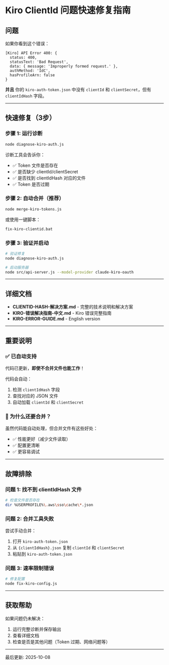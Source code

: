 # Kiro ClientId 问题快速修复指南

## 问题

如果你看到这个错误：
```
[Kiro] API Error 400: {
  status: 400,
  statusText: 'Bad Request',
  data: { message: 'Improperly formed request.' },
  authMethod: 'IdC',
  hasProfileArn: false
}
```

**并且** 你的 `kiro-auth-token.json` 中没有 `clientId` 和 `clientSecret`，但有 `clientIdHash` 字段。

---

## 快速修复（3步）

### 步骤 1: 运行诊断
```bash
node diagnose-kiro-auth.js
```

诊断工具会告诉你：
- ✅ Token 文件是否存在
- ✅ 是否缺少 clientId/clientSecret
- ✅ 是否找到 clientIdHash 对应的文件
- ✅ Token 是否过期

### 步骤 2: 自动合并（推荐）
```bash
node merge-kiro-tokens.js
```

或使用一键脚本：
```bash
fix-kiro-clientid.bat
```

### 步骤 3: 验证并启动
```bash
# 验证修复
node diagnose-kiro-auth.js

# 启动服务器
node src/api-server.js --model-provider claude-kiro-oauth
```

---

## 详细文档

- **CLIENTID-HASH-解决方案.md** - 完整的技术说明和解决方案
- **KIRO-错误解决指南-中文.md** - Kiro 错误完整指南
- **KIRO-ERROR-GUIDE.md** - English version

---

## 重要说明

### ✅ 已自动支持

代码已更新，**即使不合并文件也能工作**！

代码会自动：
1. 检测 `clientIdHash` 字段
2. 查找对应的 JSON 文件
3. 自动加载 `clientId` 和 `clientSecret`

### 🚀 为什么还要合并？

虽然代码能自动处理，但合并文件有这些好处：
- ✅ 性能更好（减少文件读取）
- ✅ 配置更清晰
- ✅ 更容易调试

---

## 故障排除

### 问题 1: 找不到 clientIdHash 文件
```bash
# 检查文件是否存在
dir %USERPROFILE%\.aws\sso\cache\*.json
```

### 问题 2: 合并工具失败
尝试手动合并：
1. 打开 `kiro-auth-token.json`
2. 从 `{clientIdHash}.json` 复制 `clientId` 和 `clientSecret`
3. 粘贴到 `kiro-auth-token.json`

### 问题 3: 速率限制错误
```bash
# 修复配置
node fix-kiro-config.js
```

---

## 获取帮助

如果问题仍未解决：
1. 运行完整诊断并保存输出
2. 查看详细文档
3. 检查是否是其他问题（Token 过期、网络问题等）

---

最后更新: 2025-10-08
